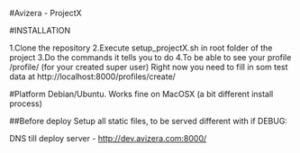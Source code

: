 #Avizera - ProjectX

#INSTALLATION

1.Clone the repository
2.Execute setup_projectX.sh in root folder of the project
3.Do the commands it tells you to do
4.To be able to see your profile /profile/<username> (for your created super user) Right now you need to
fill in som test data at http://localhost:8000/profiles/create/

#Platform
Debian/Ubuntu.
Works fine on MacOSX (a bit different install process)

##Before deploy
       Setup all static files, to be served different with if  DEBUG:

DNS till deploy server - 
http://dev.avizera.com:8000/
